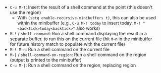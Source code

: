 - `C-u M-!`: Insert the result of a shell command at the point (this doesn't use the region)
    - With `(setq enable-recursive-minibuffers t)`, this can also be used within the minibuffer (e.g., `C-u M-! today` to insert today, `M-! "<backtick>today<backtick>"` also works)
- `M-!` / `shell-command`: Run a shell command displaying the result in a separate buffer, to run this on the current file (hit `M-n` in the minibuffer for future history match to populate with the current file)
- `M-! M-n`: Run a shell command on the current file
- `M-|` / `shell-command-on-region`: Run a shell command on the region (output is printed to the minibuffer)
- `C-u M-|`: Run a shell command on the region, replacing region
